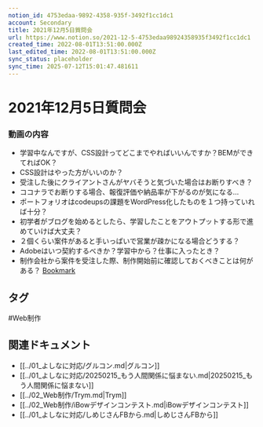 ```yaml
---
notion_id: 4753edaa-9892-4358-935f-3492f1cc1dc1
account: Secondary
title: 2021年12月5日質問会
url: https://www.notion.so/2021-12-5-4753edaa98924358935f3492f1cc1dc1
created_time: 2022-08-01T13:51:00.000Z
last_edited_time: 2022-08-01T13:51:00.000Z
sync_status: placeholder
sync_time: 2025-07-12T15:01:47.481611
---
```

# 2021年12月5日質問会

### **動画の内容**
- 学習中なんですが、CSS設計ってどこまでやればいいんですか？BEMができてればOK？
- CSS設計はやった方がいいのか？
- 受注した後にクライアントさんがヤバそうと気づいた場合はお断りすべき？
- ココナラでお断りする場合、報復評価や納品率が下がるのが気になる…
- ポートフォリオはcodeupsの課題をWordPress化したものを１つ持っていれば十分？
- 初学者がブログを始めるとしたら、学習したことをアウトプットする形で進めていけば大丈夫？
- ２個くらい案件があると手いっぱいで営業が疎かになる場合どうする？
- Adobeはいつ契約するべきか？学習中から？仕事に入ったとき？
- 制作会社から案件を受注した際、制作開始前に確認しておくべきことは何がある？
[Bookmark](https://docs.google.com/document/d/1nFIeHRaJ2y7EssqDyx3vDSOmBj2306l2U_xVd4iN0Cw/edit?usp=sharing)

## タグ

#Web制作 

## 関連ドキュメント

- [[../01_よしなに対応/グルコン.md|グルコン]]
- [[../01_よしなに対応/20250215_もう人間関係に悩まない.md|20250215_もう人間関係に悩まない]]
- [[../02_Web制作/Trym.md|Trym]]
- [[../02_Web制作/iBowデザインコンテスト.md|iBowデザインコンテスト]]
- [[../01_よしなに対応/しめじさんFBから.md|しめじさんFBから]]
